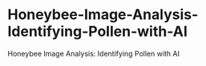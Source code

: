 # Honeybee-Image-Analysis-Identifying-Pollen-with-AI
Honeybee Image Analysis: Identifying Pollen with AI
